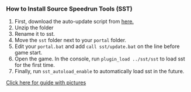 <!--sst-->
### How to Install Source Speedrun Tools (SST)
1. First, download the auto-update script from [here.](https://dl.mikes.software/sst-updatescript.zip)
2. Unzip the folder
3. Rename it to sst.
4. Move the `sst` folder next to your `portal` folder.
5. Edit your `portal.bat` and add `call sst/update.bat` on the line before game start.
6. Open the game. In the console, run `plugin_load ../sst/sst` to load sst for the first time.
7. Finally, run `sst_autoload_enable` to automatically load sst in the future.

[Click here for guide with pictures](<https://media.discordapp.net/attachments/874115875685429341/1413791326524280872/SSTtutorial.png?ex=68bd3747&is=68bbe5c7&hm=37f7634e5992dd3a922b7d5cff590abddd63c3ca6514dfb1715e4a65b49c2ddd&=&format=webp&quality=lossless&width=619&height=1301>)
